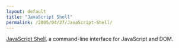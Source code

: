 ```yaml
---
layout: default
title: "JavaScript Shell"
permalink: /2005/04/27/JavaScript-Shell/
---
```


<a href="http://www.squarefree.com/shell/" target="_blank">JavaScript Shell</a>, a command-line interface for JavaScript and DOM.